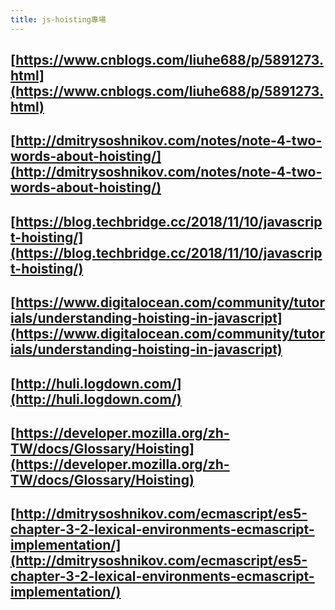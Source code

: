 ```yaml
---
title: js-hoisting專場
---
```


## [https://www.cnblogs.com/liuhe688/p/5891273.html](https://www.cnblogs.com/liuhe688/p/5891273.html)
## [http://dmitrysoshnikov.com/notes/note-4-two-words-about-hoisting/](http://dmitrysoshnikov.com/notes/note-4-two-words-about-hoisting/)
## [https://blog.techbridge.cc/2018/11/10/javascript-hoisting/](https://blog.techbridge.cc/2018/11/10/javascript-hoisting/)
## [https://www.digitalocean.com/community/tutorials/understanding-hoisting-in-javascript](https://www.digitalocean.com/community/tutorials/understanding-hoisting-in-javascript)
## [http://huli.logdown.com/](http://huli.logdown.com/)
##
##
##
##
## [https://developer.mozilla.org/zh-TW/docs/Glossary/Hoisting](https://developer.mozilla.org/zh-TW/docs/Glossary/Hoisting)
## [http://dmitrysoshnikov.com/ecmascript/es5-chapter-3-2-lexical-environments-ecmascript-implementation/](http://dmitrysoshnikov.com/ecmascript/es5-chapter-3-2-lexical-environments-ecmascript-implementation/)
